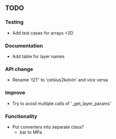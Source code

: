 ## TODO

### Testing

* Add test cases for arrays >2D

### Documentation

* Add table for layer names

### API change

* Rename 't2T' to 'celsius2kelvin' and vice versa

### Improve

* Try to avoid multiple calls of '_get_layer_params'

### Functionality

* Put converters into separate class?
    * bar to MPa
